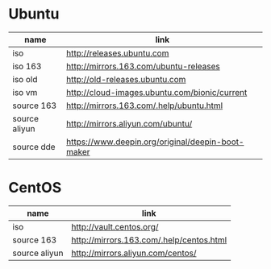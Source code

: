# Ubuntu

| name          | link                                              |
| ------------- | ------------------------------------------------- |
| iso           | http://releases.ubuntu.com                        |
| iso 163       | http://mirrors.163.com/ubuntu-releases            |
| iso old       | http://old-releases.ubuntu.com                    |
| iso vm        | http://cloud-images.ubuntu.com/bionic/current     |
| source 163    | http://mirrors.163.com/.help/ubuntu.html          |
| source aliyun | http://mirrors.aliyun.com/ubuntu/                 |
| source dde    | https://www.deepin.org/original/deepin-boot-maker |

# CentOS

| name          | link                                     |
| ------------- | ---------------------------------------- |
| iso           | http://vault.centos.org/                 |
| source 163    | http://mirrors.163.com/.help/centos.html |
| source aliyun | http://mirrors.aliyun.com/centos/        |
